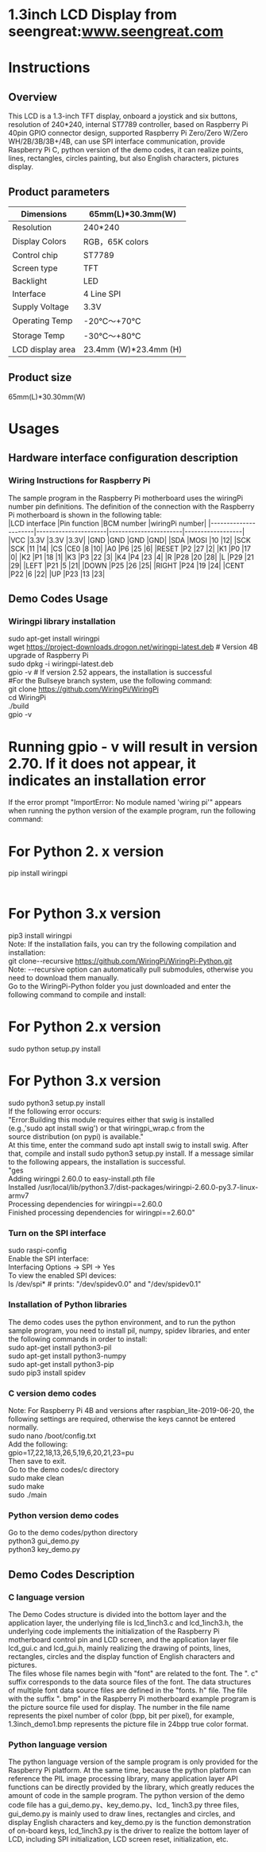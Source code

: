 1.3inch LCD Display from seengreat:www.seengreat.com
 =======================================
# Instructions
## Overview
This LCD is a 1.3-inch TFT display, onboard a joystick and six buttons, resolution of 240*240, internal ST7789 controller, based on Raspberry Pi 40pin GPIO connector design, supported Raspberry Pi Zero/Zero W/Zero WH/2B/3B/3B+/4B, can use SPI interface communication, provide Raspberry Pi C, python version of the demo codes, it can realize points, lines, rectangles, circles painting, but also English characters, pictures display.<br>
## Product parameters
|Dimensions	|65mm(L)*30.3mm(W)|
|----------------------|-----------------------|
|Resolution	|240*240|
|Display Colors	|RGB，65K colors|
|Control chip	|ST7789|
|Screen type	|TFT|
|Backlight	|LED|
|Interface	|4 Line SPI|
|Supply Voltage	|3.3V|
|Operating Temp	|-20℃～+70℃|
|Storage Temp	|-30℃～+80℃|
|LCD display area	|23.4mm (W)*23.4mm (H)|
## Product size
65mm(L)*30.30mm(W)<br>
# Usages
## Hardware interface configuration description
### Wiring Instructions for Raspberry Pi
The sample program in the Raspberry Pi motherboard uses the wiringPi number pin definitions. The definition of the connection with the Raspberry Pi motherboard is shown in the following table:<br>
|LCD interface	|Pin function	|BCM number	|wiringPi number|
|----------------------|----------------------|-----------------------|------------------|
|VCC	|3.3V	|3.3V	|3.3V|
|GND	|GND	|GND	|GND|
|SDA	|MOSI	|10	|12|
|SCK	|SCK	|11	|14|
|CS	|CE0	|8	|10|
|A0	|P6	|25	|6|
|RESET	|P2	|27	|2|
|K1	|P0	|17	|0|
|K2	|P1	|18	|1|
|K3	|P3	|22	|3|
|K4	|P4	|23	|4|
|R	|P28	|20	|28|
|L	|P29	|21	|29|
|LEFT	|P21	|5	|21|
|DOWN	|P25	|26	|25|
|RIGHT	|P24	|19	|24|
|CENT	|P22	|6	|22|
|UP	|P23	|13	|23|
## Demo Codes Usage
### Wiringpi library installation
   sudo apt-get install wiringpi<br>
   wget https://project-downloads.drogon.net/wiringpi-latest.deb  # Version 4B upgrade of Raspberry Pi<br>
   sudo dpkg -i wiringpi-latest.deb<br>
   gpio -v # If version 2.52 appears, the installation is successful<br>
#For the Bullseye branch system, use the following command:<br>
git clone https://github.com/WiringPi/WiringPi<br>
cd WiringPi<br>
./build<br>
gpio -v<br>
# Running gpio - v will result in version 2.70. If it does not appear, it indicates an installation error
If the error prompt "ImportError: No module named 'wiring pi'" appears when running the python version of the example program, run the following command:<br>
# For Python 2. x version<br>
pip install wiringpi<br>
 
# For Python 3.x version<br>
pip3 install wiringpi<br>
Note: If the installation fails, you can try the following compilation and installation:<br>
git clone--recursive https://github.com/WiringPi/WiringPi-Python.git<br>
Note: --recursive option can automatically pull submodules, otherwise you need to download them manually.<br>
Go to the WiringPi-Python folder you just downloaded and enter the following command to compile and install:<br>
# For Python 2.x version<br>
sudo python setup.py install <br>
# For Python 3.x version<br>
sudo python3 setup.py install<br>
If the following error occurs:<br>
"Error:Building this module requires either that swig is installed<br>
        (e.g.,'sudo apt install swig') or that wiringpi_wrap.c from the<br>
        source distribution (on pypi) is available."<br>
At this time, enter the command sudo apt install swig to install swig. After that, compile and install sudo python3 setup.py install. If a message similar to the following appears, the installation is successful.<br>
"ges<br>
Adding wiringpi 2.60.0 to easy-install.pth file<br>
Installed /usr/local/lib/python3.7/dist-packages/wiringpi-2.60.0-py3.7-linux-armv7<br>
Processing dependencies for wiringpi==2.60.0<br>
Finished processing dependencies for wiringpi==2.60.0"<br>
### Turn on the SPI interface
sudo raspi-config<br>
Enable the SPI interface:<br>
Interfacing Options -> SPI -> Yes<br>
To view the enabled SPI devices:<br>
ls /dev/spi*  # prints: "/dev/spidev0.0" and "/dev/spidev0.1"<br>
### Installation of Python libraries
The demo codes uses the python environment, and to run the python sample program, you need to install pil, numpy, spidev libraries, and enter the following commands in order to install:<br>
sudo apt-get install python3-pil<br>
sudo apt-get install python3-numpy<br>
sudo apt-get install python3-pip<br>
sudo pip3 install spidev<br>
### C version demo codes
Note: For Raspberry Pi 4B and versions after raspbian_lite-2019-06-20, the following settings are required, otherwise the keys cannot be entered normally.<br>
sudo nano /boot/config.txt<br>
Add the following:<br>
gpio=17,22,18,13,26,5,19,6,20,21,23=pu<br>
Then save to exit.<br>
Go to the demo codes/c directory<br>
sudo make clean<br>
sudo make<br>
sudo ./main<br>
### Python version demo codes
Go to the demo codes/python directory<br>
python3 gui_demo.py<br>
python3 key_demo.py<br>
## Demo Codes Description
### C language version
The Demo Codes structure is divided into the bottom layer and the application layer, the underlying file is lcd_1inch3.c and lcd_1inch3.h, the underlying code implements the initialization of the Raspberry Pi motherboard control pin and LCD screen, and the application layer file lcd_gui.c and lcd_gui.h, mainly realizing the drawing of points, lines, rectangles, circles and the display function of English characters and pictures.<br>
The files whose file names begin with "font" are related to the font. The ". c" suffix corresponds to the data source files of the font. The data structures of multiple font data source files are defined in the "fonts. h" file. The file with the suffix ". bmp" in the Raspberry Pi motherboard example program is the picture source file used for display. The number in the file name represents the pixel number of color (bpp, bit per pixel), for example, 1.3inch_demo1.bmp represents the picture file in 24bpp true color format.<br>
### Python language version
The python language version of the sample program is only provided for the Raspberry Pi platform. At the same time, because the python platform can reference the PIL image processing library, many application layer API functions can be directly provided by the library, which greatly reduces the amount of code in the sample program. The python version of the demo code file has a gui_demo.py、key_demo.py、lcd_ 1inch3.py three files, gui_demo.py is mainly used to draw lines, rectangles and circles, and display English characters and key_demo.py is the function demonstration of on-board keys, lcd_1inch3.py is the driver to realize the bottom layer of LCD, including SPI initialization, LCD screen reset, initialization, etc.<br>
